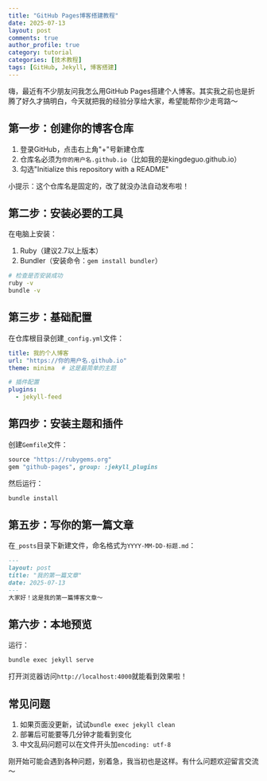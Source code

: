 ```yaml
---
title: "GitHub Pages博客搭建教程"
date: 2025-07-13
layout: post
comments: true
author_profile: true
category: tutorial
categories: [技术教程]
tags: [GitHub, Jekyll, 博客搭建]
---
```


嗨，最近有不少朋友问我怎么用GitHub Pages搭建个人博客。其实我之前也是折腾了好久才搞明白，今天就把我的经验分享给大家，希望能帮你少走弯路～

## 第一步：创建你的博客仓库

1. 登录GitHub，点击右上角"+"号新建仓库
2. 仓库名必须为`你的用户名.github.io`（比如我的是kingdeguo.github.io）
3. 勾选"Initialize this repository with a README"

小提示：这个仓库名是固定的，改了就没办法自动发布啦！

## 第二步：安装必要的工具

在电脑上安装：
1. Ruby（建议2.7以上版本）
2. Bundler（安装命令：`gem install bundler`）

```bash
# 检查是否安装成功
ruby -v
bundle -v
```

## 第三步：基础配置

在仓库根目录创建`_config.yml`文件：

```yaml
title: 我的个人博客
url: "https://你的用户名.github.io"
theme: minima  # 这是最简单的主题

# 插件配置
plugins:
  - jekyll-feed
```

## 第四步：安装主题和插件

创建`Gemfile`文件：

```ruby
source "https://rubygems.org"
gem "github-pages", group: :jekyll_plugins
```

然后运行：
```bash
bundle install
```

## 第五步：写你的第一篇文章

在`_posts`目录下新建文件，命名格式为`YYYY-MM-DD-标题.md`：

```markdown
---
layout: post
title: "我的第一篇文章"
date: 2025-07-13
---
大家好！这是我的第一篇博客文章～
```

## 第六步：本地预览

运行：
```bash
bundle exec jekyll serve
```
打开浏览器访问`http://localhost:4000`就能看到效果啦！

## 常见问题

1. 如果页面没更新，试试`bundle exec jekyll clean`
2. 部署后可能要等几分钟才能看到变化
3. 中文乱码问题可以在文件开头加`encoding: utf-8`

刚开始可能会遇到各种问题，别着急，我当初也是这样。有什么问题欢迎留言交流～
